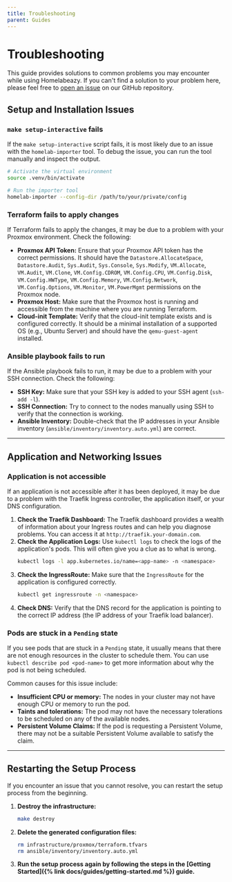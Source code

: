 ```yaml
---
title: Troubleshooting
parent: Guides
---
```


# Troubleshooting

This guide provides solutions to common problems you may encounter while using Homelabeazy. If you can't find a solution to your problem here, please feel free to [open an issue](https://github.com/toxicoder/homelabeazy/issues) on our GitHub repository.

## Setup and Installation Issues

### `make setup-interactive` fails

If the `make setup-interactive` script fails, it is most likely due to an issue with the `homelab-importer` tool. To debug the issue, you can run the tool manually and inspect the output.

```bash
# Activate the virtual environment
source .venv/bin/activate

# Run the importer tool
homelab-importer --config-dir /path/to/your/private/config
```

### Terraform fails to apply changes

If Terraform fails to apply the changes, it may be due to a problem with your Proxmox environment. Check the following:

*   **Proxmox API Token:** Ensure that your Proxmox API token has the correct permissions. It should have the `Datastore.AllocateSpace`, `Datastore.Audit`, `Sys.Audit`, `Sys.Console`, `Sys.Modify`, `VM.Allocate`, `VM.Audit`, `VM.Clone`, `VM.Config.CDROM`, `VM.Config.CPU`, `VM.Config.Disk`, `VM.Config.HWType`, `VM.Config.Memory`, `VM.Config.Network`, `VM.Config.Options`, `VM.Monitor`, `VM.PowerMgmt` permissions on the Proxmox node.
*   **Proxmox Host:** Make sure that the Proxmox host is running and accessible from the machine where you are running Terraform.
*   **Cloud-init Template:** Verify that the cloud-init template exists and is configured correctly. It should be a minimal installation of a supported OS (e.g., Ubuntu Server) and should have the `qemu-guest-agent` installed.

### Ansible playbook fails to run

If the Ansible playbook fails to run, it may be due to a problem with your SSH connection. Check the following:

*   **SSH Key:** Make sure that your SSH key is added to your SSH agent (`ssh-add -l`).
*   **SSH Connection:** Try to connect to the nodes manually using SSH to verify that the connection is working.
*   **Ansible Inventory:** Double-check that the IP addresses in your Ansible inventory (`ansible/inventory/inventory.auto.yml`) are correct.

---

## Application and Networking Issues

### Application is not accessible

If an application is not accessible after it has been deployed, it may be due to a problem with the Traefik Ingress controller, the application itself, or your DNS configuration.

1.  **Check the Traefik Dashboard:** The Traefik dashboard provides a wealth of information about your Ingress routes and can help you diagnose problems. You can access it at `http://traefik.your-domain.com`.
2.  **Check the Application Logs:** Use `kubectl logs` to check the logs of the application's pods. This will often give you a clue as to what is wrong.
    ```bash
    kubectl logs -l app.kubernetes.io/name=<app-name> -n <namespace>
    ```
3.  **Check the IngressRoute:** Make sure that the `IngressRoute` for the application is configured correctly.
    ```bash
    kubectl get ingressroute -n <namespace>
    ```
4.  **Check DNS:** Verify that the DNS record for the application is pointing to the correct IP address (the IP address of your Traefik load balancer).

### Pods are stuck in a `Pending` state

If you see pods that are stuck in a `Pending` state, it usually means that there are not enough resources in the cluster to schedule them. You can use `kubectl describe pod <pod-name>` to get more information about why the pod is not being scheduled.

Common causes for this issue include:

*   **Insufficient CPU or memory:** The nodes in your cluster may not have enough CPU or memory to run the pod.
*   **Taints and tolerations:** The pod may not have the necessary tolerations to be scheduled on any of the available nodes.
*   **Persistent Volume Claims:** If the pod is requesting a Persistent Volume, there may not be a suitable Persistent Volume available to satisfy the claim.

---

## Restarting the Setup Process

If you encounter an issue that you cannot resolve, you can restart the setup process from the beginning.

1.  **Destroy the infrastructure:**
    ```bash
    make destroy
    ```
2.  **Delete the generated configuration files:**
    ```bash
    rm infrastructure/proxmox/terraform.tfvars
    rm ansible/inventory/inventory.auto.yml
    ```
3.  **Run the setup process again by following the steps in the [Getting Started]({% link docs/guides/getting-started.md %}) guide.**
